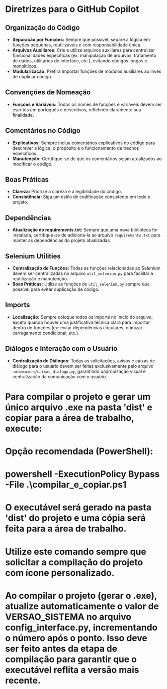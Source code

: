 # Diretrizes para o GitHub Copilot

## Organização do Código
- **Separação por Funções:** Sempre que possível, separe a lógica em funções pequenas, reutilizáveis e com responsabilidade única.
- **Arquivos Auxiliares:** Crie e utilize arquivos auxiliares para centralizar funcionalidades específicas (ex: manipulação de arquivos, tratamento de dados, utilitários de interface, etc.), evitando códigos longos e monolíticos.
- **Modularização:** Prefira importar funções de módulos auxiliares ao invés de duplicar código.

## Convenções de Nomeação
- **Funções e Variáveis:** Todos os nomes de funções e variáveis devem ser escritos em português e descritivos, refletindo claramente sua finalidade.

## Comentários no Código
- **Explicativos:** Sempre inclua comentários explicativos no código para descrever a lógica, o propósito e o funcionamento de trechos específicos.
- **Manutenção:** Certifique-se de que os comentários sejam atualizados ao modificar o código.

## Boas Práticas
- **Clareza:** Priorize a clareza e a legibilidade do código.
- **Consistência:** Siga um estilo de codificação consistente em todo o projeto.

## Dependências
- **Atualização do requirements.txt:** Sempre que uma nova biblioteca for instalada, certifique-se de adicioná-la ao arquivo `requirements.txt` para manter as dependências do projeto atualizadas.

## Selenium Utilities
- **Centralização de Funções:** Todas as funções relacionadas ao Selenium devem ser centralizadas no arquivo `util_selenium.py` para facilitar a reutilização e manutenção.
- **Boas Práticas:** Utilize as funções de `util_selenium.py` sempre que possível para evitar duplicação de código.

## Imports
- **Localização:** Sempre coloque todos os imports no início do arquivo, exceto quando houver uma justificativa técnica clara para importar dentro de funções (ex: evitar dependências circulares, otimizar carregamento condicional, etc.).

## Diálogos e Interação com o Usuário
- **Centralização de Diálogos:** Todas as solicitações, avisos e caixas de diálogo para o usuário devem ser feitas exclusivamente pelo arquivo `automacoes/caixas_dialogo.py`, garantindo padronização visual e centralização da comunicação com o usuário.

# Para compilar o projeto e gerar um único arquivo .exe na pasta 'dist' e copiar para a área de trabalho, execute:
#
# Opção recomendada (PowerShell):
#
#   powershell -ExecutionPolicy Bypass -File .\compilar_e_copiar.ps1
#
#
# O executável será gerado na pasta 'dist' do projeto e uma cópia será feita para a área de trabalho.
# Utilize este comando sempre que solicitar a compilação do projeto com ícone personalizado.
#
# Ao compilar o projeto (gerar o .exe), atualize automaticamente o valor de VERSAO_SISTEMA no arquivo config_interface.py, incrementando o número após o ponto. Isso deve ser feito antes da etapa de compilação para garantir que o executável reflita a versão mais recente.